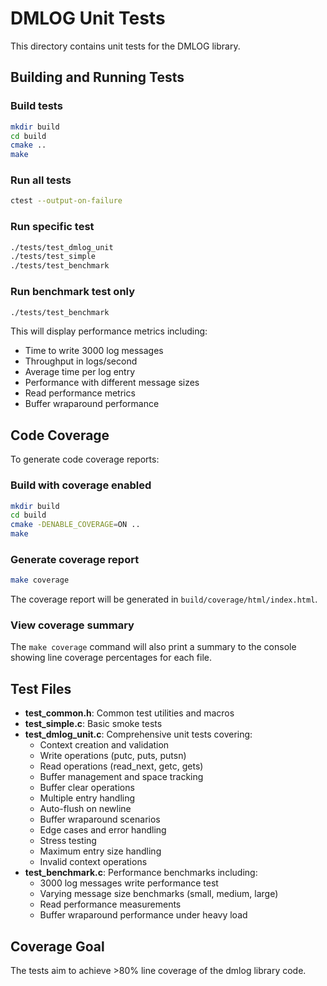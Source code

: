 # DMLOG Unit Tests

This directory contains unit tests for the DMLOG library.

## Building and Running Tests

### Build tests
```bash
mkdir build
cd build
cmake ..
make
```

### Run all tests
```bash
ctest --output-on-failure
```

### Run specific test
```bash
./tests/test_dmlog_unit
./tests/test_simple
./tests/test_benchmark
```

### Run benchmark test only
```bash
./tests/test_benchmark
```

This will display performance metrics including:
- Time to write 3000 log messages
- Throughput in logs/second
- Average time per log entry
- Performance with different message sizes
- Read performance metrics
- Buffer wraparound performance

## Code Coverage

To generate code coverage reports:

### Build with coverage enabled
```bash
mkdir build
cd build
cmake -DENABLE_COVERAGE=ON ..
make
```

### Generate coverage report
```bash
make coverage
```

The coverage report will be generated in `build/coverage/html/index.html`.

### View coverage summary
The `make coverage` command will also print a summary to the console showing line coverage percentages for each file.

## Test Files

- **test_common.h**: Common test utilities and macros
- **test_simple.c**: Basic smoke tests
- **test_dmlog_unit.c**: Comprehensive unit tests covering:
  - Context creation and validation
  - Write operations (putc, puts, putsn)
  - Read operations (read_next, getc, gets)
  - Buffer management and space tracking
  - Buffer clear operations
  - Multiple entry handling
  - Auto-flush on newline
  - Buffer wraparound scenarios
  - Edge cases and error handling
  - Stress testing
  - Maximum entry size handling
  - Invalid context operations
- **test_benchmark.c**: Performance benchmarks including:
  - 3000 log messages write performance test
  - Varying message size benchmarks (small, medium, large)
  - Read performance measurements
  - Buffer wraparound performance under heavy load

## Coverage Goal

The tests aim to achieve >80% line coverage of the dmlog library code.
